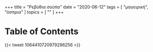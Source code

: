 +++
title = "Ρεβύθια σούπα"
date = "2020-06-12"
tags = [ "μαγειρική", "όσπρια" ]
topics = [ "" ]
+++


# Table of Contents



{{< tweet 1064410720979296256 >}}
